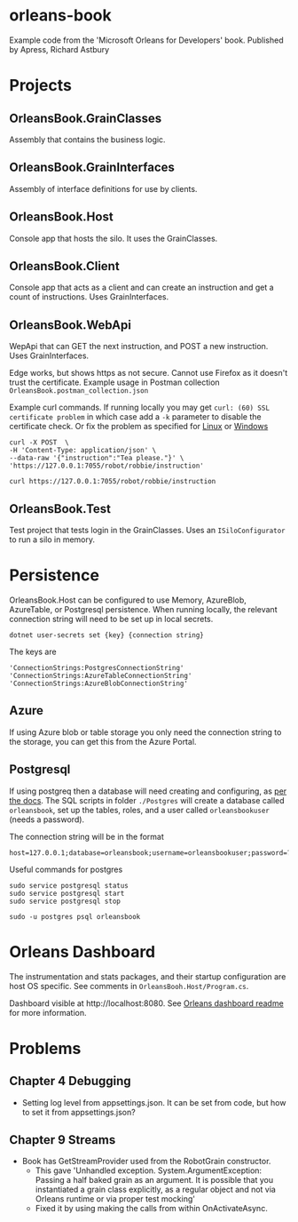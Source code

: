 # orleans-book
Example code from the 'Microsoft Orleans for Developers' book. Published by Apress, Richard Astbury


# Projects

## OrleansBook.GrainClasses 
Assembly that contains the business logic. 

## OrleansBook.GrainInterfaces
Assembly of interface definitions for use by clients. 

## OrleansBook.Host
Console app that hosts the silo. It uses the GrainClasses. 

## OrleansBook.Client
Console app that acts as a client and can create an instruction and get a count of instructions. Uses GrainInterfaces.

## OrleansBook.WebApi
WepApi that can GET the next instruction, and POST a new instruction. Uses GrainInterfaces.

Edge works, but shows https as not secure.
Cannot use Firefox as it doesn't trust the certificate.
Example usage in Postman collection `OrleansBook.postman_collection.json`

Example curl commands. 
If running locally you may get `curl: (60) SSL certificate problem` in which case add a `-k` parameter to disable the certificate check. Or fix the problem as specified for [Linux](https://curl.haxx.se/docs/sslcerts.html) or [Windows](https://curl.se/docs/sslcerts.html)

```
curl -X POST  \
-H 'Content-Type: application/json' \
--data-raw '{"instruction":"Tea please."}' \
'https://127.0.0.1:7055/robot/robbie/instruction'

curl https://127.0.0.1:7055/robot/robbie/instruction
```

## OrleansBook.Test
Test project that tests login in the GrainClasses. Uses an `ISiloConfigurator` to run a silo in memory.

# Persistence
OrleansBook.Host can be configured to use Memory, AzureBlob, AzureTable, or Postgresql persistence. When running locally, the relevant connection string will need to be set up in local secrets.
```
dotnet user-secrets set {key} {connection string}
```

The keys are
```
'ConnectionStrings:PostgresConnectionString'
'ConnectionStrings:AzureTableConnectionString'
'ConnectionStrings:AzureBlobConnectionString'
```

## Azure
If using Azure blob or table storage you only need the connection string to the storage, you can get this from the Azure Portal.

## Postgresql
If using postgreq then a database will need creating and configuring, as [per the docs](https://dotnet.github.io/orleans/docs/host/configuration_guide/adonet_configuration.html). The SQL scripts in folder `./Postgres` will create a  database called `orleansbook`, set up the tables, roles, and a user called `orleansbookuser` (needs a password). 

The connection string will be in the format
```
host=127.0.0.1;database=orleansbook;username=orleansbookuser;password=???????
```


Useful commands for postgres
```
sudo service postgresql status
sudo service postgresql start
sudo service postgresql stop

sudo -u postgres psql orleansbook
```

# Orleans Dashboard
The instrumentation and stats packages, and their startup configuration are host OS specific. See comments in `OrleansBooh.Host/Program.cs`.

Dashboard visible at http://localhost:8080. See [Orleans dashboard readme](https://github.com/OrleansContrib/OrleansDashboard/blob/master/readme.md) for more information.


# Problems

## Chapter 4 Debugging
- Setting log level from appsettings.json. It can be set from code, but how to set it from appsettings.json?

## Chapter 9 Streams
- Book has GetStreamProvider used from the RobotGrain constructor. 
  - This gave 'Unhandled exception. System.ArgumentException: Passing a half baked grain as an argument. It is possible that you instantiated a grain class explicitly, as a regular object and not via Orleans runtime or via proper test mocking'
  - Fixed it by using making the calls from within OnActivateAsync.
